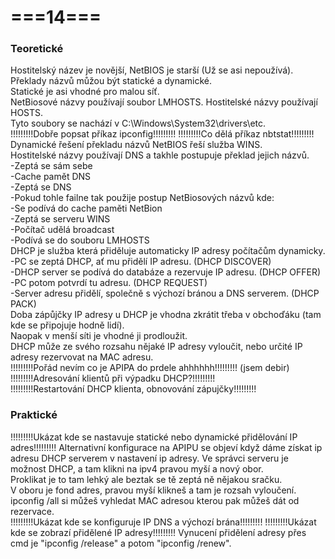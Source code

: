 # ===14===
### Teoretické
Hostitelský název je novější, NetBIOS je starší (Už se asi nepoužívá).  
Překlady názvů můžou být statické a dynamické.  
Statické je asi vhodné pro malou síť.  
NetBiosové názvy používají soubor LMHOSTS. Hostitelské názvy používají HOSTS.  
Tyto soubory se nachází v C:\Windows\System32\drivers\etc.  
!!!!!!!!!Dobře popsat příkaz ipconfig!!!!!!!!!
!!!!!!!!!Co dělá příkaz nbtstat!!!!!!!!!
Dynamické řešení překladu názvů NetBIOS řeší služba WINS.  
Hostitelské názvy používají DNS a takhle postupuje překlad jejich názvů.  
  -Zeptá se sám sebe  
  -Cache pamět DNS  
  -Zeptá se DNS  
  -Pokud tohle failne tak použije postup NetBiosových názvů kde:  
  -Se podívá do cache paměti NetBion  
  -Zeptá se serveru WINS  
  -Počítač udělá broadcast  
  -Podívá se do souboru LMHOSTS  
DHCP je služba která přiděluje automaticky IP adresy počítačům dynamicky.  
  -PC se zeptá DHCP, ať mu přidělí IP adresu. (DHCP DISCOVER)  
  -DHCP server se podívá do databáze a rezervuje IP adresu. (DHCP OFFER)  
  -PC potom potvrdí tu adresu. (DHCP REQUEST)  
  -Server adresu přidělí, společně s výchozí bránou a DNS serverem. (DHCP PACK)  
Doba zápůjčky IP adresy u DHCP je vhodna zkrátit třeba v obchoďáku (tam kde se připojuje hodně lidí).  
Naopak v menší síti je vhodné ji prodloužit.  
DHCP může ze svého rozsahu nějaké IP adresy vyloučit, nebo určité IP adresy rezervovat na MAC adresu.  
!!!!!!!!!Pořád nevím co je APIPA do prdele ahhhhhh!!!!!!!!! (jsem debir)  
!!!!!!!!!Adresování klientů při výpadku DHCP?!!!!!!!!!  
!!!!!!!!!Restartování DHCP klienta, obnovování zápujčky!!!!!!!!!  

### Praktické
!!!!!!!!!Ukázat kde se nastavuje statické nebo dynamické přidělování IP adres!!!!!!!!!
Alternativní konfigurace na APIPU se objeví když dáme získat ip adresu DHCP serverem v nastavení ip adresy.
Ve správci serveru je možnost DHCP, a tam klikni na ipv4 pravou myší a nový obor.  
Proklikat je to tam lehký ale beztak se tě zeptá ně nějakou sračku.  
V oboru je fond adres, pravou myší klikneš a tam je rozsah vyloučení.  
ipconfig /all si můžeš vyhledat MAC adresou kterou pak můžeš dát od rezervace.  
!!!!!!!!!Ukázat kde se konfiguruje IP DNS a výchozí brána!!!!!!!!!
!!!!!!!!!Ukázat kde se zobrazí přidělené IP adresy!!!!!!!!!
Vynucení přidělení adresy přes cmd je "ipconfig /release" a potom "ipconfig /renew".
